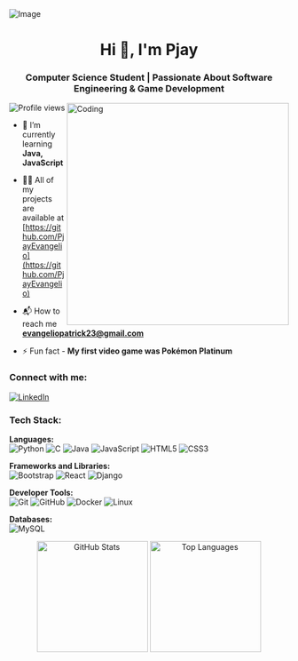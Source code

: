 <img src="https://github.com/user-attachments/assets/b3d30f1c-f71b-4e99-bd7d-e655a64cdc2d" alt = "Image">


<h1 align="center">Hi 👋, I'm Pjay</h1>
<h3 align="center">Computer Science Student | Passionate About Software Engineering & Game Development</h3>
<img align="right" alt="Coding" width="400" src="https://user-images.githubusercontent.com/75851313/151668395-5591532b-28da-46a6-9476-7c9694bcb60e.gif">

<p align="left"> 
  <img src="https://visitcount.itsvg.in/api?id=PjayEvangelio&icon=0&color=1" alt="Profile views" />
</p>

- 🌱 I’m currently learning **Java, JavaScript**

- 👨‍💻 All of my projects are available at [https://github.com/PjayEvangelio](https://github.com/PjayEvangelio)

- 📬 How to reach me **evangeliopatrick23@gmail.com**

- ⚡ Fun fact - **My first video game was Pokémon Platinum**

<h3 align="left">Connect with me:</h3>
<p align="left">
<a href="https://linkedin.com/in/patrickjohnevangelio" target="blank">
  <img src="https://img.shields.io/badge/LinkedIn-%230077B5.svg?logo=linkedin&logoColor=white" alt="LinkedIn" />
</a>
</p>

<h3 align="left">Tech Stack:</h3>
<p align="left"> 

  <strong>Languages:</strong><br>
  ![Python](https://img.shields.io/badge/python-3670A0?style=for-the-badge&logo=python&logoColor=ffdd54) 
  ![C](https://img.shields.io/badge/c-%2300599C.svg?style=for-the-badge&logo=c&logoColor=white) 
  ![Java](https://img.shields.io/badge/java-%23ED8B00.svg?style=for-the-badge&logo=openjdk&logoColor=white) 
  ![JavaScript](https://img.shields.io/badge/javascript-%23323330.svg?style=for-the-badge&logo=javascript&logoColor=%23F7DF1E) 
  ![HTML5](https://img.shields.io/badge/html5-%23E34F26.svg?style=for-the-badge&logo=html5&logoColor=white) 
  ![CSS3](https://img.shields.io/badge/css3-%231572B6.svg?style=for-the-badge&logo=css3&logoColor=white) 
  <br>

  <strong>Frameworks and Libraries:</strong><br>
  ![Bootstrap](https://img.shields.io/badge/bootstrap-%238511FA.svg?style=for-the-badge&logo=bootstrap&logoColor=white)
  ![React](https://img.shields.io/badge/react-%2320232a.svg?style=for-the-badge&logo=react&logoColor=%2361DAFB)
  ![Django](https://img.shields.io/badge/django-%23092E20.svg?style=for-the-badge&logo=django&logoColor=white)  

  <strong>Developer Tools:</strong><br>
  ![Git](https://img.shields.io/badge/git-%23F05033.svg?style=for-the-badge&logo=git&logoColor=white) 
  ![GitHub](https://img.shields.io/badge/github-%23121011.svg?style=for-the-badge&logo=github&logoColor=white) 
  ![Docker](https://img.shields.io/badge/docker-%230db7ed.svg?style=for-the-badge&logo=docker&logoColor=white) 
  ![Linux](https://img.shields.io/badge/linux-%23FCC624.svg?style=for-the-badge&logo=linux&logoColor=black) 
  <br>

  <strong>Databases:</strong><br>
  ![MySQL](https://img.shields.io/badge/mysql-4479A1.svg?style=for-the-badge&logo=mysql&logoColor=white) 
</p>

<p align="center">
  <img src="https://github-readme-stats.vercel.app/api?username=PjayEvangelio&theme=material-palenight&hide_border=false&include_all_commits=true&count_private=true" alt="GitHub Stats" height="200" />
  <img src="https://github-readme-stats.vercel.app/api/top-langs/?username=PjayEvangelio&theme=material-palenight&hide_border=false&include_all_commits=true&count_private=true&layout=compact" alt="Top Languages" height="200" />
</p>
